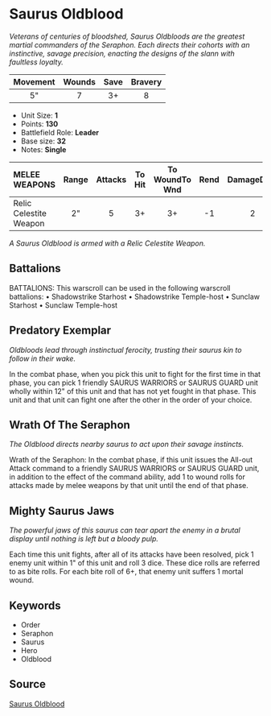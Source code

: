 # Saurus Oldblood

_Veterans of centuries of bloodshed, Saurus Oldbloods are the greatest martial commanders of the Seraphon. Each directs their cohorts with an instinctive, savage precision, enacting the designs of the slann with faultless loyalty._


| Movement | Wounds | Save | Bravery |
|:--------:|:------:|:----:|:-------:|
| 5" | 7 | 3+ | 8 |

* Unit Size: **1**
* Points: **130**
* Battlefield Role: **Leader**
* Base size: **32**
* Notes: **Single**

| MELEE WEAPONS | Range | Attacks | To Hit | To WoundTo Wnd | Rend | DamageDmg |
|:---|:--:|:--:|:--:|:--:|:--:|:--:|
| Relic Celestite Weapon | 2" | 5 | 3+ | 3+ | -1 | 2 |


_A Saurus Oldblood is armed with a Relic Celestite Weapon._

## Battalions

BATTALIONS: This warscroll can be used in the following warscroll battalions: • Shadowstrike Starhost • Shadowstrike Temple-host • Sunclaw Starhost • Sunclaw Temple-host

## Predatory Exemplar

_Oldbloods lead through instinctual ferocity, trusting their saurus kin to follow in their wake._

In the combat phase, when you pick this unit to fight for the first time in that phase, you can pick 1 friendly SAURUS WARRIORS or SAURUS GUARD unit wholly within 12" of this unit and that has not yet fought in that phase. This unit and that unit can fight one after the other in the order of your choice.

## Wrath Of The Seraphon

_The Oldblood directs nearby saurus to act upon their savage instincts._

Wrath of the Seraphon: In the combat phase, if this unit issues the All-out Attack command to a friendly SAURUS WARRIORS or SAURUS GUARD unit, in addition to the effect of the command ability, add 1 to wound rolls for attacks made by melee weapons by that unit until the end of that phase.

## Mighty Saurus Jaws

_The powerful jaws of this saurus can tear apart the enemy in a brutal display until nothing is left but a bloody pulp._

Each time this unit fights, after all of its attacks have been resolved, pick 1 enemy unit within 1" of this unit and roll 3 dice. These dice rolls are referred to as bite rolls. For each bite roll of 6+, that enemy unit suffers 1 mortal wound.

## Keywords

* Order
* Seraphon
* Saurus
* Hero
* Oldblood


## Source

[Saurus Oldblood](https://wahapedia.ru/aos3/factions/seraphon/Saurus-Oldblood)
